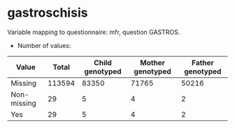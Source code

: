 # gastroschisis
Variable mapping to questionnaire: mfr, question GASTROS.
- Number of values:

| Value | Total | Child genotyped | Mother genotyped | Father genotyped |
| ----- | ----- | --------------- | ---------------- | ---------------- |
| Missing | 113594 | 83350 | 71765 | 50216 |
| Non-missing | 29 | 5 | 4 | 2 |
| Yes | 29 | 5 | 4 |2 |



